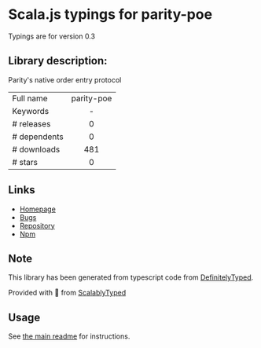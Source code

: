 
# Scala.js typings for parity-poe

Typings are for version 0.3

## Library description:
Parity's native order entry protocol

|                    |                 |
| ------------------ | :-------------: |
| Full name          | parity-poe |
| Keywords           | - |
| # releases         | 0 |
| # dependents       | 0 |
| # downloads        | 481 |
| # stars            | 0 |

## Links
- [Homepage](https://github.com/paritytrading/node-parity-poe#readme)
- [Bugs](https://github.com/paritytrading/node-parity-poe/issues)
- [Repository](https://github.com/paritytrading/node-parity-poe)
- [Npm](https://www.npmjs.com/package/parity-poe)
    


## Note
This library has been generated from typescript code from [DefinitelyTyped](https://definitelytyped.org).

Provided with :purple_heart: from [ScalablyTyped](https://github.com/oyvindberg/ScalablyTyped)

## Usage
See [the main readme](../../readme.md) for instructions.


